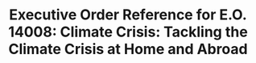 ---
title: "Executive Order Reference for E.O. 14008: Climate Crisis: Tackling the Climate Crisis at Home and Abroad"
description: Resources related to the most recent Climate Crisis E.O.
permalink: /exec-order-climate-crisis
type: link
filters: acquisition-best-practices
---